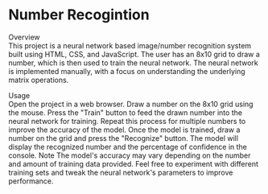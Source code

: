 # Number Recogintion

Overview
<br/>This project is a neural network based image/number recognition system built using HTML, CSS, and JavaScript. The user has an 8x10 grid to draw a number, which is then used to train the neural network. The neural network is implemented manually, with a focus on understanding the underlying matrix operations.

Usage
<br/>Open the project in a web browser.
Draw a number on the 8x10 grid using the mouse.
Press the "Train" button to feed the drawn number into the neural network for training. Repeat this process for multiple numbers to improve the accuracy of the model.
Once the model is trained, draw a number on the grid and press the "Recognize" button. The model will display the recognized number and the percentage of confidence in the console.
Note
The model's accuracy may vary depending on the number and amount of training data provided. Feel free to experiment with different training sets and tweak the neural network's parameters to improve performance.
